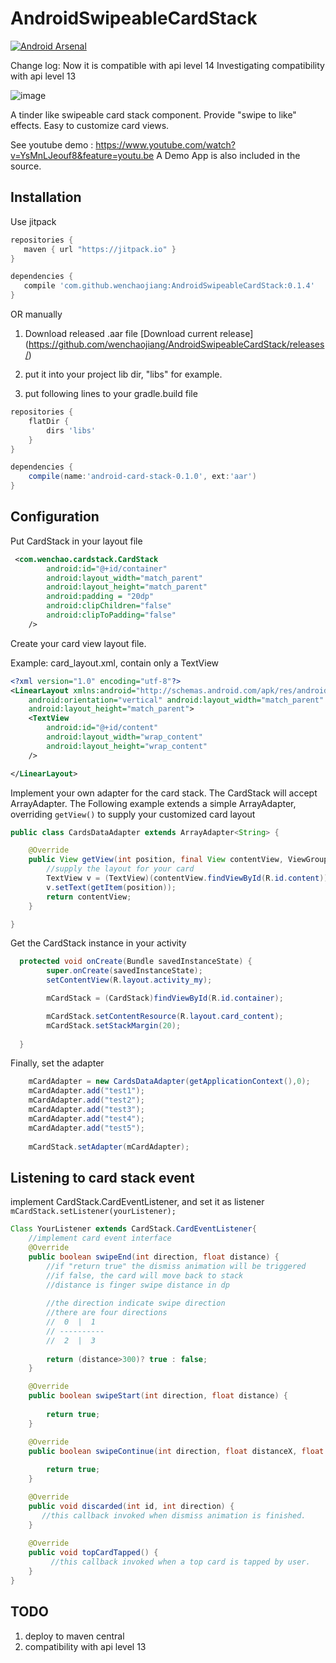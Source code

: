 AndroidSwipeableCardStack
=========================
[![Android Arsenal](https://img.shields.io/badge/Android%20Arsenal-AndroidSwipeableCardStack-green.svg?style=true)](https://android-arsenal.com/details/1/2724)


Change log:
Now it is compatible with api level 14
Investigating compatibility with api level 13



![image](https://raw.githubusercontent.com/wenchaojiang/AndroidSwipeableCardStack/master/pics/image2.png)



A tinder like swipeable card stack component. Provide "swipe to like" effects. Easy to customize card views.


See youtube demo : https://www.youtube.com/watch?v=YsMnLJeouf8&feature=youtu.be
A Demo App is also included in the source.


Installation
---
Use jitpack
```groovy
repositories {
   maven { url "https://jitpack.io" }
}

dependencies {
   compile 'com.github.wenchaojiang:AndroidSwipeableCardStack:0.1.4'
}
```
OR manually

1. Download released .aar file
[Download current release] (https://github.com/wenchaojiang/AndroidSwipeableCardStack/releases/)

2. put it into your project lib dir, "libs" for example.

3. put following lines to your gradle.build file
```groovy
repositories {
    flatDir {
        dirs 'libs'
    }
}

dependencies {
    compile(name:'android-card-stack-0.1.0', ext:'aar')
}
```

Configuration
-----


Put CardStack in your layout file

```xml
 <com.wenchao.cardstack.CardStack
        android:id="@+id/container"
        android:layout_width="match_parent"
        android:layout_height="match_parent"
        android:padding = "20dp"
        android:clipChildren="false"
        android:clipToPadding="false"
    />
```

Create your card view layout file.

Example: card_layout.xml, contain only a TextView
```xml
<?xml version="1.0" encoding="utf-8"?>
<LinearLayout xmlns:android="http://schemas.android.com/apk/res/android"
    android:orientation="vertical" android:layout_width="match_parent"
    android:layout_height="match_parent">
    <TextView
        android:id="@+id/content"
        android:layout_width="wrap_content"
        android:layout_height="wrap_content"
    />

</LinearLayout>
```

Implement your own adapter for the card stack. The CardStack will accept ArrayAdapter.
The Following example extends a simple ArrayAdapter<String>, overriding ```getView()``` to supply your customized card layout

```java
public class CardsDataAdapter extends ArrayAdapter<String> {

    @Override
    public View getView(int position, final View contentView, ViewGroup parent){
        //supply the layout for your card
        TextView v = (TextView)(contentView.findViewById(R.id.content));
        v.setText(getItem(position));
        return contentView;
    }

}
```
Get the CardStack instance in your activity

```java
  protected void onCreate(Bundle savedInstanceState) {
        super.onCreate(savedInstanceState);
        setContentView(R.layout.activity_my);

        mCardStack = (CardStack)findViewById(R.id.container);

        mCardStack.setContentResource(R.layout.card_content);
        mCardStack.setStackMargin(20);
        
  }
  ```
  
Finally, set the adapter 


```java
    mCardAdapter = new CardsDataAdapter(getApplicationContext(),0);
    mCardAdapter.add("test1");
    mCardAdapter.add("test2");
    mCardAdapter.add("test3");
    mCardAdapter.add("test4");
    mCardAdapter.add("test5");
    
    mCardStack.setAdapter(mCardAdapter);
```


Listening to card stack event 
----
implement CardStack.CardEventListener, and set it as listener ```mCardStack.setListener(yourListener);   ```

```java
Class YourListener extends CardStack.CardEventListener{
    //implement card event interface
    @Override
    public boolean swipeEnd(int direction, float distance) {
        //if "return true" the dismiss animation will be triggered 
        //if false, the card will move back to stack
        //distance is finger swipe distance in dp
        
        //the direction indicate swipe direction
        //there are four directions
        //  0  |  1
        // ----------
        //  2  |  3
        
        return (distance>300)? true : false;
    }

    @Override
    public boolean swipeStart(int direction, float distance) {
    
        return true;
    }

    @Override
    public boolean swipeContinue(int direction, float distanceX, float distanceY) {
        
        return true;
    }

    @Override
    public void discarded(int id, int direction) {
       //this callback invoked when dismiss animation is finished. 
    }
    
    @Override
    public void topCardTapped() {
         //this callback invoked when a top card is tapped by user. 
    }
}
```


TODO
----

1. deploy to maven central
2. compatibility with api level 13
